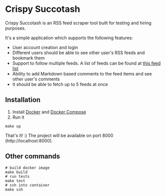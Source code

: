 # Crispy Succotash
Crispy Succotash is an RSS feed scraper tool built for testing and hiring purposes.

It's a simple application which supports the following features:
* User account creation and login
* Different users should be able to see other user's RSS feeds and bookmark them
* Support to follow multiple feeds. A list of feeds can be found at [this feed list](https://www.uen.org/feeds/lists.shtml)
* Ability to add Markdown based comments to the feed items and see other user's comments
* It should be able to fetch up to 5 feeds at once

## Installation

1. Install [Docker](https://docs.docker.com/installation/) and [Docker Compose](https://docs.docker.com/compose/install/)
2. Run it

  ```shell
  make up
  ```

That's it! :) The project will be available on port 8000 (http://localhost:8000).

## Other commands

  ```shell
  # build docker image
  make build
  # run tests
  make test
  # ssh into container
  make ssh
  ```
